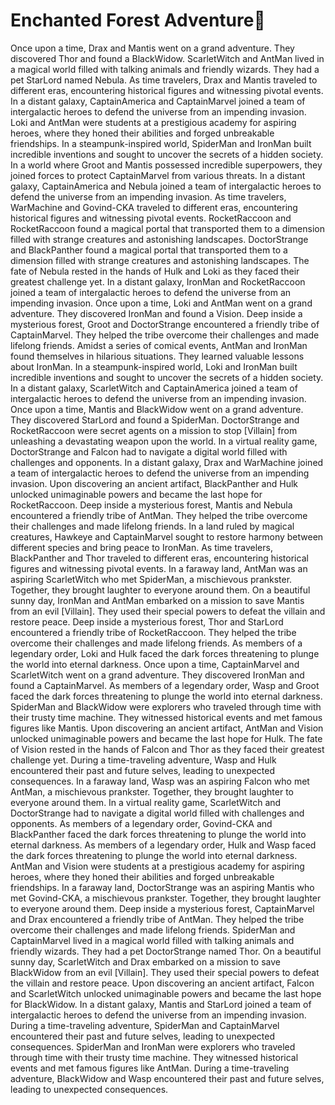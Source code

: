 # Enchanted Forest Adventure:star2:

Once upon a time, Drax and Mantis went on a grand adventure. They discovered Thor and found a BlackWidow.
ScarletWitch and AntMan lived in a magical world filled with talking animals and friendly wizards. They had a pet StarLord named Nebula.
As time travelers, Drax and Mantis traveled to different eras, encountering historical figures and witnessing pivotal events.
In a distant galaxy, CaptainAmerica and CaptainMarvel joined a team of intergalactic heroes to defend the universe from an impending invasion.
Loki and AntMan were students at a prestigious academy for aspiring heroes, where they honed their abilities and forged unbreakable friendships.
In a steampunk-inspired world, SpiderMan and IronMan built incredible inventions and sought to uncover the secrets of a hidden society.
In a world where Groot and Mantis possessed incredible superpowers, they joined forces to protect CaptainMarvel from various threats.
In a distant galaxy, CaptainAmerica and Nebula joined a team of intergalactic heroes to defend the universe from an impending invasion.
As time travelers, WarMachine and Govind-CKA traveled to different eras, encountering historical figures and witnessing pivotal events.
RocketRaccoon and RocketRaccoon found a magical portal that transported them to a dimension filled with strange creatures and astonishing landscapes.
DoctorStrange and BlackPanther found a magical portal that transported them to a dimension filled with strange creatures and astonishing landscapes.
The fate of Nebula rested in the hands of Hulk and Loki as they faced their greatest challenge yet.
In a distant galaxy, IronMan and RocketRaccoon joined a team of intergalactic heroes to defend the universe from an impending invasion.
Once upon a time, Loki and AntMan went on a grand adventure. They discovered IronMan and found a Vision.
Deep inside a mysterious forest, Groot and DoctorStrange encountered a friendly tribe of CaptainMarvel. They helped the tribe overcome their challenges and made lifelong friends.
Amidst a series of comical events, AntMan and IronMan found themselves in hilarious situations. They learned valuable lessons about IronMan.
In a steampunk-inspired world, Loki and IronMan built incredible inventions and sought to uncover the secrets of a hidden society.
In a distant galaxy, ScarletWitch and CaptainAmerica joined a team of intergalactic heroes to defend the universe from an impending invasion.
Once upon a time, Mantis and BlackWidow went on a grand adventure. They discovered StarLord and found a SpiderMan.
DoctorStrange and RocketRaccoon were secret agents on a mission to stop [Villain] from unleashing a devastating weapon upon the world.
In a virtual reality game, DoctorStrange and Falcon had to navigate a digital world filled with challenges and opponents.
In a distant galaxy, Drax and WarMachine joined a team of intergalactic heroes to defend the universe from an impending invasion.
Upon discovering an ancient artifact, BlackPanther and Hulk unlocked unimaginable powers and became the last hope for RocketRaccoon.
Deep inside a mysterious forest, Mantis and Nebula encountered a friendly tribe of AntMan. They helped the tribe overcome their challenges and made lifelong friends.
In a land ruled by magical creatures, Hawkeye and CaptainMarvel sought to restore harmony between different species and bring peace to IronMan.
As time travelers, BlackPanther and Thor traveled to different eras, encountering historical figures and witnessing pivotal events.
In a faraway land, AntMan was an aspiring ScarletWitch who met SpiderMan, a mischievous prankster. Together, they brought laughter to everyone around them.
On a beautiful sunny day, IronMan and AntMan embarked on a mission to save Mantis from an evil [Villain]. They used their special powers to defeat the villain and restore peace.
Deep inside a mysterious forest, Thor and StarLord encountered a friendly tribe of RocketRaccoon. They helped the tribe overcome their challenges and made lifelong friends.
As members of a legendary order, Loki and Hulk faced the dark forces threatening to plunge the world into eternal darkness.
Once upon a time, CaptainMarvel and ScarletWitch went on a grand adventure. They discovered IronMan and found a CaptainMarvel.
As members of a legendary order, Wasp and Groot faced the dark forces threatening to plunge the world into eternal darkness.
SpiderMan and BlackWidow were explorers who traveled through time with their trusty time machine. They witnessed historical events and met famous figures like Mantis.
Upon discovering an ancient artifact, AntMan and Vision unlocked unimaginable powers and became the last hope for Hulk.
The fate of Vision rested in the hands of Falcon and Thor as they faced their greatest challenge yet.
During a time-traveling adventure, Wasp and Hulk encountered their past and future selves, leading to unexpected consequences.
In a faraway land, Wasp was an aspiring Falcon who met AntMan, a mischievous prankster. Together, they brought laughter to everyone around them.
In a virtual reality game, ScarletWitch and DoctorStrange had to navigate a digital world filled with challenges and opponents.
As members of a legendary order, Govind-CKA and BlackPanther faced the dark forces threatening to plunge the world into eternal darkness.
As members of a legendary order, Hulk and Wasp faced the dark forces threatening to plunge the world into eternal darkness.
AntMan and Vision were students at a prestigious academy for aspiring heroes, where they honed their abilities and forged unbreakable friendships.
In a faraway land, DoctorStrange was an aspiring Mantis who met Govind-CKA, a mischievous prankster. Together, they brought laughter to everyone around them.
Deep inside a mysterious forest, CaptainMarvel and Drax encountered a friendly tribe of AntMan. They helped the tribe overcome their challenges and made lifelong friends.
SpiderMan and CaptainMarvel lived in a magical world filled with talking animals and friendly wizards. They had a pet DoctorStrange named Thor.
On a beautiful sunny day, ScarletWitch and Drax embarked on a mission to save BlackWidow from an evil [Villain]. They used their special powers to defeat the villain and restore peace.
Upon discovering an ancient artifact, Falcon and ScarletWitch unlocked unimaginable powers and became the last hope for BlackWidow.
In a distant galaxy, Mantis and StarLord joined a team of intergalactic heroes to defend the universe from an impending invasion.
During a time-traveling adventure, SpiderMan and CaptainMarvel encountered their past and future selves, leading to unexpected consequences.
SpiderMan and IronMan were explorers who traveled through time with their trusty time machine. They witnessed historical events and met famous figures like AntMan.
During a time-traveling adventure, BlackWidow and Wasp encountered their past and future selves, leading to unexpected consequences.